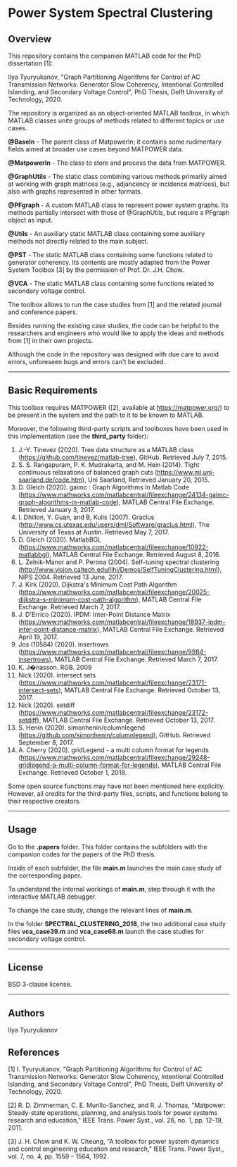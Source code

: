 # Power System Spectral Clustering 

## Overview 
This repository contains the companion MATLAB code for the PhD dissertation [1]:

Ilya Tyuryukanov, "Graph Partitioning Algorithms for Control of AC Transmission Networks: Generator Slow Coherency, Intentional Controlled Islanding, and Secondary Voltage Control", PhD Thesis, Delft University of Technology, 2020.

The repository is organized as an object-oriented MATLAB toolbox, in which MATLAB classes unite groups of methods related to different topics or use cases.

**@BaseIn** 	   - The parent class of MatpowerIn; it contains some rudimentary fields aimed at broader use cases beyond MATPOWER data.

**@MatpowerIn**  - The class to store and process the data from MATPOWER.

**@GraphUtils**  - The static class combining various methods primarily aimed at working with graph matrices (e.g., adjancency or incidence matrices), but also with graphs represented in other formats.

**@PFgraph**     - A custom MATLAB class to represent power system graphs. Its methods partially intersect with those of @GraphUtils, but require a PFgraph object as input.

**@Utils** 	     - An auxiliary static MATLAB class containing some auxiliary methods not directly related to the main subject. 

**@PST** 	       - The static MATLAB class containing some functions related to generator coherency. Its contents are mostly adapted from the Power System Toolbox [3] by the permission of Prof. Dr. J.H. Chow.

**@VCA** 	       - The static MATLAB class containing some functions related to secondary voltage control.

The toolbox allows to run the case studies from [1] and the related journal and conference papers.

Besides running the existing case studies, the code can be helpful to the researchers and engineers who would like to apply the ideas and methods from [1] in their own projects.

Although the code in the repository was designed with due care to avoid errors, unforeseen bugs and errors can't be excluded.

- - - -

## Basic Requirements
This toolbox requires MATPOWER ([2], available at https://matpower.org/) to be present in the system and the path to it to be known to MATLAB.

Moreover, the following third-party scripts and toolboxes have been used in this implementation (see the **third_party** folder):

1.  J.-Y. Tinevez (2020). Tree data structure as a MATLAB class (https://github.com/tinevez/matlab-tree), GitHub. Retrieved July 7, 2015.  
2.  S. S. Rangapuram, P. K. Mudrakarta, and M. Hein (2014). Tight continuous relaxations of balanced graph cuts (https://www.ml.uni-saarland.de/code.htm), Uni Saarland, Retrieved January 20, 2015.
3.  D. Gleich (2020). gaimc : Graph Algorithms In Matlab Code (https://www.mathworks.com/matlabcentral/fileexchange/24134-gaimc-graph-algorithms-in-matlab-code), MATLAB Central File Exchange. Retrieved January 3, 2017.
4.  I. Dhillon, Y. Guan, and B, Kulis (2007). Graclus (http://www.cs.utexas.edu/users/dml/Software/graclus.html), The University of Texas at Austin. Retrieved May 7, 2017.
5.  D. Gleich (2020). MatlabBGL (https://www.mathworks.com/matlabcentral/fileexchange/10922-matlabbgl), MATLAB Central File Exchange. Retrieved August 8, 2016. 
6.  L. Zelnik-Manor and P. Perona (2004). Self-tuning spectral clustering (http://www.vision.caltech.edu/lihi/Demos/SelfTuningClustering.html), NIPS 2004. Retrieved 13 June, 2017.
7.  J. Kirk (2020). Dijkstra's Minimum Cost Path Algorithm (https://www.mathworks.com/matlabcentral/fileexchange/20025-dijkstra-s-minimum-cost-path-algorithm), MATLAB Central File Exchange. Retrieved March 7, 2017. 
8.  J. D'Errico (2020). IPDM: Inter-Point Distance Matrix (https://www.mathworks.com/matlabcentral/fileexchange/18937-ipdm-inter-point-distance-matrix), MATLAB Central File Exchange. Retrieved April 19, 2017. 
9.  Jos (10584) (2020). insertrows (https://www.mathworks.com/matlabcentral/fileexchange/9984-insertrows), MATLAB Central File Exchange. Retrieved March 7, 2017. 
10. K. J�nasson. RGB. 2009 
11. Nick (2020). intersect sets (https://www.mathworks.com/matlabcentral/fileexchange/23171-intersect-sets), MATLAB Central File Exchange. Retrieved October 13, 2017. 
12. Nick (2020). setdiff (https://www.mathworks.com/matlabcentral/fileexchange/23172-setdiff), MATLAB Central File Exchange. Retrieved October 13, 2017. 
13. S. Henin (2020). simonhenin/columnlegend (https://github.com/simonhenin/columnlegend), GitHub. Retrieved September 8, 2017.
14. A. Cherry (2020). gridLegend - a multi column format for legends (https://www.mathworks.com/matlabcentral/fileexchange/29248-gridlegend-a-multi-column-format-for-legends), MATLAB Central File Exchange. Retrieved October 1, 2018.  

Some open source functions may have not been mentioned here explicitly. However, all credits for the third-party files, scripts, and functions belong to their respective creators. 

- - - -

## Usage
Go to the **.papers** folder. This folder contains the subfolders with the companion codes for the papers of the PhD thesis.

Inside of each subfolder, the file **main.m** launches the main case study of the corresponding paper. 

To understand the internal workings of **main.m**, step through it with the interactive MATLAB debugger.

To change the case study, change the relevant lines of **main.m**.

In the folder **SPECTRAL_CLUSTERING_2018**, the two additional case study files **vca_case39.m** and **vca_case68.m** launch the case studies for secondary voltage control.

- - - -

## License
BSD 3-clause license.

- - - -

## Authors
Ilya Tyuryukanov


## References
[1] I. Tyuryukanov, "Graph Partitioning Algorithms for Control of AC Transmission Networks: Generator Slow Coherency, Intentional Controlled Islanding, and Secondary Voltage Control", PhD Thesis, Delft University of Technology, 2020.

[2] R. D. Zimmerman, C. E. Murillo-Sanchez, and R. J. Thomas, "Matpower: Steady-state operations, planning, and analysis tools for power systems research and education," IEEE Trans. Power Syst., vol. 26, no. 1, pp. 12–19, 2011.

[3] J. H. Chow and K. W. Cheung, "A toolbox for power system dynamics and control engineering education and research," IEEE Trans. Power Syst., vol. 7, no. 4, pp. 1559 – 1564, 1992.  
